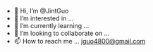 - 👋 Hi, I’m @JintGuo
- 👀 I’m interested in ...
- 🌱 I’m currently learning ...
- 💞️ I’m looking to collaborate on ...
- 📫 How to reach me ... jguo4800@gmail.com

<!---
JintGuo/JintGuo is a ✨ special ✨ repository because its `README.md` (this file) appears on your GitHub profile.
You can click the Preview link to take a look at your changes.
--->
